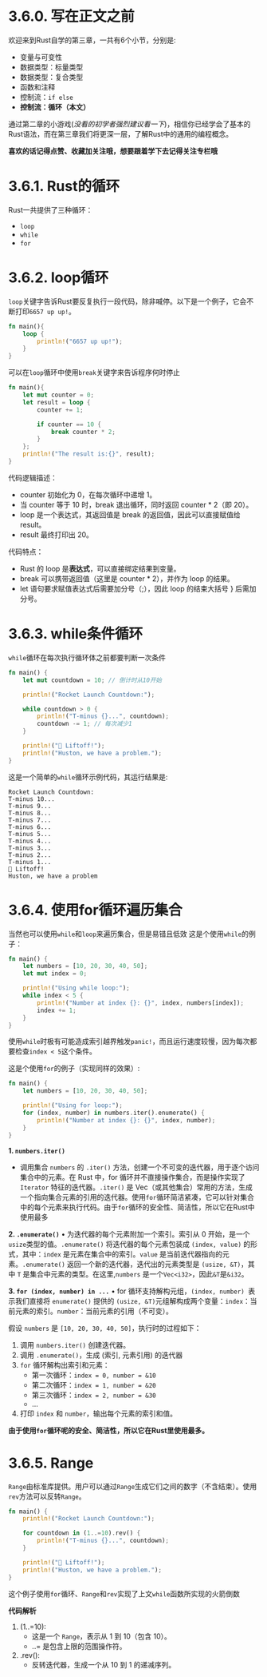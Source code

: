 # 3.6.0. 写在正文之前
欢迎来到Rust自学的第三章，一共有6个小节，分别是:
- 变量与可变性
- 数据类型：标量类型
- 数据类型：复合类型
- 函数和注释
- 控制流：`if else`
- **控制流：循环（本文）**

通过第二章的小游戏(*没看的初学者强烈建议看一下*)，相信你已经学会了基本的Rust语法，而在第三章我们将更深一层，了解Rust中的通用的编程概念。

**喜欢的话记得点赞、收藏加关注哦，想要跟着学下去记得关注专栏哦**

# 3.6.1. Rust的循环
 Rust一共提供了三种循环：
 - `loop`
 - `while`
 - `for`

# 3.6.2. loop循环
`loop`关键字告诉Rust要反复执行一段代码，除非喊停。以下是一个例子，它会不断打印`6657 up up!`。
```rust
fn main(){
	loop {
		println!("6657 up up!");
	}
}
```

可以在`loop`循环中使用`break`关键字来告诉程序何时停止
```rust
fn main(){
	let mut counter = 0;
	let result = loop {
		counter += 1;

		if counter == 10 {
			break counter * 2;
		}
	};
	println!("The result is:{}", result);
}
```
代码逻辑描述： 
- counter 初始化为 0，在每次循环中递增 1。
- 当 counter 等于 10 时，break 退出循环，同时返回 counter * 2（即 20）。
- loop 是一个表达式，其返回值是 break 的返回值，因此可以直接赋值给 result。
- result 最终打印出 20。

代码特点：
- Rust 的 loop 是**表达式**，可以直接绑定结果到变量。
- break 可以携带返回值（这里是 counter * 2），并作为 loop 的结果。
- let 语句要求赋值表达式后需要加分号（;），因此 loop 的结束大括号 } 后需加分号。

# 3.6.3. while条件循环
`while`循环在每次执行循环体之前都要判断一次条件
```rust
fn main() {
    let mut countdown = 10; // 倒计时从10开始

    println!("Rocket Launch Countdown:");

    while countdown > 0 {
        println!("T-minus {}...", countdown);
        countdown -= 1; // 每次减少1
    }

    println!("🚀 Liftoff!");
    println!("Huston, we have a problem.");
}
```
这是一个简单的`while`循环示例代码，其运行结果是:
```
Rocket Launch Countdown:
T-minus 10...
T-minus 9...
T-minus 8...
T-minus 7...
T-minus 6...
T-minus 5...
T-minus 4...
T-minus 3...
T-minus 2...
T-minus 1...
🚀 Liftoff!
Huston, we have a problem
```

# 3.6.4. 使用for循环遍历集合
当然也可以使用`while`和`loop`来遍历集合，但是易错且低效
这是个使用`while`的例子：
```rust
fn main() {
    let numbers = [10, 20, 30, 40, 50];
    let mut index = 0;

    println!("Using while loop:");
    while index < 5 {
        println!("Number at index {}: {}", index, numbers[index]);
        index += 1;
    }
}
```
使用`while`时极有可能造成索引越界触发`panic!`，而且运行速度较慢，因为每次都要检查`index < 5`这个条件。

这是个使用`for`的例子（实现同样的效果）:
```rust
fn main() {
    let numbers = [10, 20, 30, 40, 50];

    println!("Using for loop:");
    for (index, number) in numbers.iter().enumerate() {
        println!("Number at index {}: {}", index, number);
    }
}
```
**1. `numbers.iter()`**
- 调用集合 `numbers` 的 `.iter()` 方法，创建一个不可变的迭代器，用于逐个访问集合中的元素。在 Rust 中，for 循环并不直接操作集合，而是操作实现了 `Iterator` 特征的迭代器。`.iter()` 是 Vec（或其他集合）常用的方法，生成一个指向集合元素的引用的迭代器。使用`for`循环简洁紧凑，它可以针对集合中的每个元素来执行代码。由于`for`循环的安全性、简洁性，所以它在Rust中使用最多

**2. `.enumerate()`**
• 为迭代器的每个元素附加一个索引。索引从 0 开始，是一个`usize`类型的值。`.enumerate()` 将迭代器的每个元素包装成 `(index, value)` 的形式，其中：`index` 是元素在集合中的索引。`value` 是当前迭代器指向的元素。`.enumerate()` 返回一个新的迭代器，迭代出的元素类型是 `(usize, &T)`，其中 `T` 是集合中元素的类型。在这里,`numbers` 是一个`Vec<i32>`，因此`&T`是`&i32`。

**3. `for (index, number) in ...`**
• for 循环支持解构元组，`(index, number) `表示我们直接将 `enumerate()` 提供的 `(usize, &T)`元组解构成两个变量：`index`：当前元素的索引。`number`：当前元素的引用（不可变）。

假设 `numbers` 是 `[10, 20, 30, 40, 50]`，执行时的过程如下：
1. 调用 `numbers.iter()` 创建迭代器。
2. 调用 `.enumerate()`，生成 (索引, 元素引用) 的迭代器
3. `for` 循环解构出索引和元素：
   - 第一次循环：`index = 0, number = &10`
   - 第二次循环：`index = 1, number = &20`
   - 第三次循环：`index = 2, number = &30`
   - …
4. 打印 `index` 和 `number`，输出每个元素的索引和值。

**由于使用`for`循环呢的安全、简洁性，所以它在Rust里使用最多。**

# 3.6.5. Range
`Range`由标准库提供。用户可以通过`Range`生成它们之间的数字（不含结束）。使用`rev`方法可以反转`Range`。
```rust
fn main() {
    println!("Rocket Launch Countdown:");

    for countdown in (1..=10).rev() {
        println!("T-minus {}...", countdown);
    }

    println!("🚀 Liftoff!");
    println!("Huston, we have a problem.");
}
```
这个例子使用`for`循环、`Range`和`rev`实现了上文`while`函数所实现的火箭倒数

**代码解析**
1. (1..=10):
   - 这是一个 `Range`，表示从 1 到 10（包含 10）。
   - ..= 是包含上限的范围操作符。
2. .rev():
   - 反转迭代器，生成一个从 10 到 1 的递减序列。

